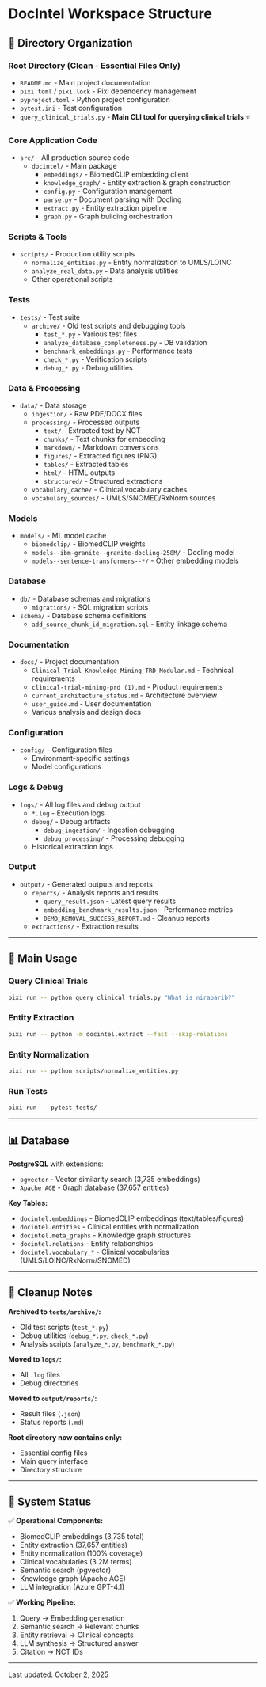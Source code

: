 # DocIntel Workspace Structure

## 📁 Directory Organization

### **Root Directory** (Clean - Essential Files Only)
- `README.md` - Main project documentation
- `pixi.toml` / `pixi.lock` - Pixi dependency management
- `pyproject.toml` - Python project configuration
- `pytest.ini` - Test configuration
- `query_clinical_trials.py` - **Main CLI tool for querying clinical trials** ⭐

### **Core Application Code**
- `src/` - All production source code
  - `docintel/` - Main package
    - `embeddings/` - BiomedCLIP embedding client
    - `knowledge_graph/` - Entity extraction & graph construction
    - `config.py` - Configuration management
    - `parse.py` - Document parsing with Docling
    - `extract.py` - Entity extraction pipeline
    - `graph.py` - Graph building orchestration

### **Scripts & Tools**
- `scripts/` - Production utility scripts
  - `normalize_entities.py` - Entity normalization to UMLS/LOINC
  - `analyze_real_data.py` - Data analysis utilities
  - Other operational scripts

### **Tests**
- `tests/` - Test suite
  - `archive/` - Old test scripts and debugging tools
    - `test_*.py` - Various test files
    - `analyze_database_completeness.py` - DB validation
    - `benchmark_embeddings.py` - Performance tests
    - `check_*.py` - Verification scripts
    - `debug_*.py` - Debug utilities

### **Data & Processing**
- `data/` - Data storage
  - `ingestion/` - Raw PDF/DOCX files
  - `processing/` - Processed outputs
    - `text/` - Extracted text by NCT
    - `chunks/` - Text chunks for embedding
    - `markdown/` - Markdown conversions
    - `figures/` - Extracted figures (PNG)
    - `tables/` - Extracted tables
    - `html/` - HTML outputs
    - `structured/` - Structured extractions
  - `vocabulary_cache/` - Clinical vocabulary caches
  - `vocabulary_sources/` - UMLS/SNOMED/RxNorm sources

### **Models**
- `models/` - ML model cache
  - `biomedclip/` - BiomedCLIP weights
  - `models--ibm-granite--granite-docling-258M/` - Docling model
  - `models--sentence-transformers--*/` - Other embedding models

### **Database**
- `db/` - Database schemas and migrations
  - `migrations/` - SQL migration scripts
- `schema/` - Database schema definitions
  - `add_source_chunk_id_migration.sql` - Entity linkage schema

### **Documentation**
- `docs/` - Project documentation
  - `Clinical_Trial_Knowledge_Mining_TRD_Modular.md` - Technical requirements
  - `clinical-trial-mining-prd (1).md` - Product requirements
  - `current_architecture_status.md` - Architecture overview
  - `user_guide.md` - User documentation
  - Various analysis and design docs

### **Configuration**
- `config/` - Configuration files
  - Environment-specific settings
  - Model configurations

### **Logs & Debug**
- `logs/` - All log files and debug output
  - `*.log` - Execution logs
  - `debug/` - Debug artifacts
    - `debug_ingestion/` - Ingestion debugging
    - `debug_processing/` - Processing debugging
  - Historical extraction logs

### **Output**
- `output/` - Generated outputs and reports
  - `reports/` - Analysis reports and results
    - `query_result.json` - Latest query results
    - `embedding_benchmark_results.json` - Performance metrics
    - `DEMO_REMOVAL_SUCCESS_REPORT.md` - Cleanup reports
  - `extractions/` - Extraction results

---

## 🚀 Main Usage

### Query Clinical Trials
```bash
pixi run -- python query_clinical_trials.py "What is niraparib?"
```

### Entity Extraction
```bash
pixi run -- python -m docintel.extract --fast --skip-relations
```

### Entity Normalization
```bash
pixi run -- python scripts/normalize_entities.py
```

### Run Tests
```bash
pixi run -- pytest tests/
```

---

## 📊 Database

**PostgreSQL** with extensions:
- `pgvector` - Vector similarity search (3,735 embeddings)
- `Apache AGE` - Graph database (37,657 entities)

**Key Tables:**
- `docintel.embeddings` - BiomedCLIP embeddings (text/tables/figures)
- `docintel.entities` - Clinical entities with normalization
- `docintel.meta_graphs` - Knowledge graph structures
- `docintel.relations` - Entity relationships
- `docintel.vocabulary_*` - Clinical vocabularies (UMLS/LOINC/RxNorm/SNOMED)

---

## 🧹 Cleanup Notes

**Archived to `tests/archive/`:**
- Old test scripts (`test_*.py`)
- Debug utilities (`debug_*.py`, `check_*.py`)
- Analysis scripts (`analyze_*.py`, `benchmark_*.py`)

**Moved to `logs/`:**
- All `.log` files
- Debug directories

**Moved to `output/reports/`:**
- Result files (`.json`)
- Status reports (`.md`)

**Root directory now contains only:**
- Essential config files
- Main query interface
- Directory structure

---

## 🎯 System Status

✅ **Operational Components:**
- BiomedCLIP embeddings (3,735 total)
- Entity extraction (37,657 entities)
- Entity normalization (100% coverage)
- Clinical vocabularies (3.2M terms)
- Semantic search (pgvector)
- Knowledge graph (Apache AGE)
- LLM integration (Azure GPT-4.1)

✅ **Working Pipeline:**
1. Query → Embedding generation
2. Semantic search → Relevant chunks
3. Entity retrieval → Clinical concepts
4. LLM synthesis → Structured answer
5. Citation → NCT IDs

---

Last updated: October 2, 2025
